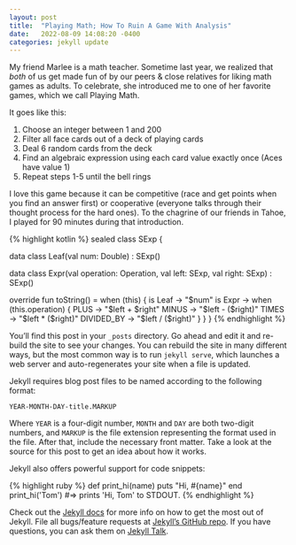 ```yaml
---
layout: post
title:  "Playing Math; How To Ruin A Game With Analysis"
date:   2022-08-09 14:08:20 -0400
categories: jekyll update
---
```

My friend Marlee is a math teacher.  Sometime last year, we realized that *both*
of us get made fun of by our peers & close relatives for liking math games as adults.  To celebrate, 
she introduced me to one of her favorite games, which we call Playing Math.

It goes like this:
1.  Choose an integer between 1 and 200
2.  Filter all face cards out of a deck of playing cards
3.  Deal 6 random cards from the deck
4.  Find an algebraic expression using each card value exactly once (Aces have value 1)
5.  Repeat steps 1-5 until the bell rings

I love this game because it can be competitive (race and get points when you find an answer first) or
cooperative (everyone talks through their thought process for the hard ones).  To the chagrine of 
our friends in Tahoe, I played for 90 minutes during that introduction.


{% highlight kotlin %}
sealed class SExp {

  data class Leaf(val num: Double) : SExp()

  data class Expr(val operation: Operation,
                  val left: SExp,
                  val right: SExp) : SExp()

  override fun toString() = when (this) {
    is Leaf -> "$num"
    is Expr -> when (this.operation) {
      PLUS -> "$left + $right"
      MINUS -> "$left - ($right)"
      TIMES -> "$left * ($right)"
      DIVIDED_BY -> "$left / ($right)"
    }
  }
}
{% endhighlight %}

You’ll find this post in your `_posts` directory. Go ahead and edit it and re-build the site to see your changes. You can rebuild the site in many different ways, but the most common way is to run `jekyll serve`, which launches a web server and auto-regenerates your site when a file is updated.

Jekyll requires blog post files to be named according to the following format:

`YEAR-MONTH-DAY-title.MARKUP`

Where `YEAR` is a four-digit number, `MONTH` and `DAY` are both two-digit numbers, and `MARKUP` is the file extension representing the format used in the file. After that, include the necessary front matter. Take a look at the source for this post to get an idea about how it works.

Jekyll also offers powerful support for code snippets:

{% highlight ruby %}
def print_hi(name)
  puts "Hi, #{name}"
end
print_hi('Tom')
#=> prints 'Hi, Tom' to STDOUT.
{% endhighlight %}

Check out the [Jekyll docs][jekyll-docs] for more info on how to get the most out of Jekyll. File all bugs/feature requests at [Jekyll’s GitHub repo][jekyll-gh]. If you have questions, you can ask them on [Jekyll Talk][jekyll-talk].

[jekyll-docs]: https://jekyllrb.com/docs/home
[jekyll-gh]:   https://github.com/jekyll/jekyll
[jekyll-talk]: https://talk.jekyllrb.com/
